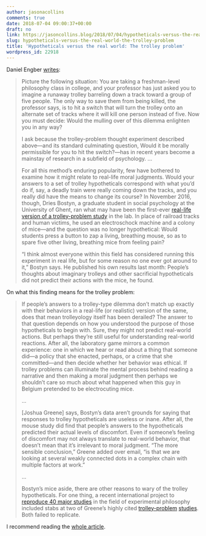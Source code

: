 ```yaml
---
author: jasonacollins
comments: true
date: 2018-07-04 09:00:37+00:00
draft: no
link: https://jasoncollins.blog/2018/07/04/hypotheticals-versus-the-real-world-the-trolley-problem/
slug: hypotheticals-versus-the-real-world-the-trolley-problem
title: 'Hypotheticals versus the real world: The trolley problem'
wordpress_id: 22918
---
```


Daniel Engber [writes](https://slate.com/technology/2018/06/psychologys-trolley-problem-might-have-a-problem.html):

>Picture the following situation: You are taking a freshman-level philosophy class in college, and your professor has just asked you to imagine a runaway trolley barreling down a track toward a group of five people. The only way to save them from being killed, the professor says, is to hit a switch that will turn the trolley onto an alternate set of tracks where it will kill one person instead of five. Now you must decide: Would the mulling over of this dilemma enlighten you in any way?
>
>I ask because the trolley-problem thought experiment described above—and its standard culminating question, Would it be morally permissible for you to hit the switch?—has in recent years become a mainstay of research in a subfield of psychology. ...
>
>For all this method’s enduring popularity, few have bothered to examine how it might relate to real-life moral judgments. Would your answers to a set of trolley hypotheticals correspond with what you’d do if, say, a deadly train were really coming down the tracks, and you really did have the means to change its course? In November 2016, though, Dries Bostyn, a graduate student in social psychology at the University of Ghent, ran what may have been the first-ever [real-life version of a trolley-problem study](http://journals.sagepub.com/doi/full/10.1177/0956797617752640) in the lab. In place of railroad tracks and human victims, he used an electroschock machine and a colony of mice—and the question was no longer hypothetical: Would students press a button to zap a living, breathing mouse, so as to spare five other living, breathing mice from feeling pain?
>
>“I think almost everyone within this field has considered running this experiment in real life, but for some reason no one ever got around to it,” Bostyn says. He published his own results last month: People’s thoughts about imaginary trolleys and other sacrificial hypotheticals did not predict their actions with the mice, he found.

On what this finding means for the trolley problem:

>If people’s answers to a trolley-type dilemma don’t match up exactly with their behaviors in a real-life (or realistic) version of the same, does that mean trolleyology itself has been derailed? The answer to that question depends on how you understood the purpose of those hypotheticals to begin with. Sure, they might not predict real-world actions. But perhaps they’re still useful for understanding real-world reactions. After all, the laboratory game mirrors a common experience: one in which we hear or read about a thing that someone did—a policy that she enacted, perhaps, or a crime that she committed—and then decide whether her behavior was ethical. If trolley problems can illuminate the mental process behind reading a narrative and then making a moral judgment then perhaps we shouldn’t care so much about what happened when this guy in Belgium pretended to be electrocuting mice.
>
>...
>
>[Joshua Greene] says, Bostyn’s data aren’t grounds for saying that responses to trolley hypotheticals are useless or inane. After all, the mouse study did find that people’s answers to the hypotheticals predicted their actual levels of discomfort. Even if someone’s feeling of discomfort may not always translate to real-world behavior, that doesn’t mean that it’s irrelevant to moral judgment. “The more sensible conclusion,” Greene added over email, “is that we are looking at several weakly connected dots in a complex chain with multiple factors at work.”
>
>...
>
>Bostyn’s mice aside, there are other reasons to wary of the trolley hypotheticals. For one thing, a recent international project to [reproduce 40 major studies](https://psyarxiv.com/sxdah) in the field of experimental philosophy included stabs at two of Greene’s highly cited [trolley-problem](https://www.ncbi.nlm.nih.gov/pmc/articles/PMC2429958/) [studies](https://philpapers.org/rec/GRERAR-5). Both failed to replicate.


I recommend reading the [whole article](https://slate.com/technology/2018/06/psychologys-trolley-problem-might-have-a-problem.html).
